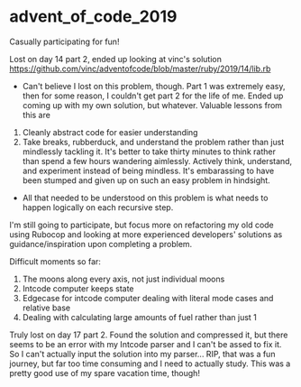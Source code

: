 # advent_of_code_2019
Casually participating for fun! 

Lost on day 14 part 2, ended up looking at vinc's solution https://github.com/vinc/adventofcode/blob/master/ruby/2019/14/lib.rb
  - Can't believe I lost on this problem, though. Part 1 was extremely easy, then for some reason, I couldn't get part 2 for the life of me. Ended up coming up with my own solution, but whatever. Valuable lessons from this are
   1. Cleanly abstract code for easier understanding
   2. Take breaks, rubberduck, and understand the problem rather than just mindlessly tackling it. It's better to take thirty minutes to think rather than spend a few hours wandering aimlessly. Actively think, understand, and experiment instead of being mindless. It's embarassing to have been stumped and given up on such an easy problem in hindsight. 
   - All that needed to be understood on this problem is what needs to happen logically on each recursive step. 

I'm still going to participate, but focus more on refactoring my old code using Rubocop and looking at more experienced developers' solutions as guidance/inspiration upon completing a problem. 

Difficult moments so far:
1. The moons along every axis, not just individual moons
2. Intcode computer keeps state
3. Edgecase for intcode computer dealing with literal mode cases and relative base 
4. Dealing with calculating large amounts of fuel rather than just 1

Truly lost on day 17 part 2. Found the solution and compressed it, but there seems to be an error with my Intcode parser and I can't be assed to fix it. So I can't actually input the solution into my parser... RIP, that was a fun journey, but far too time consuming and I need to actually study. This was a pretty good use of my spare vacation time, though!
